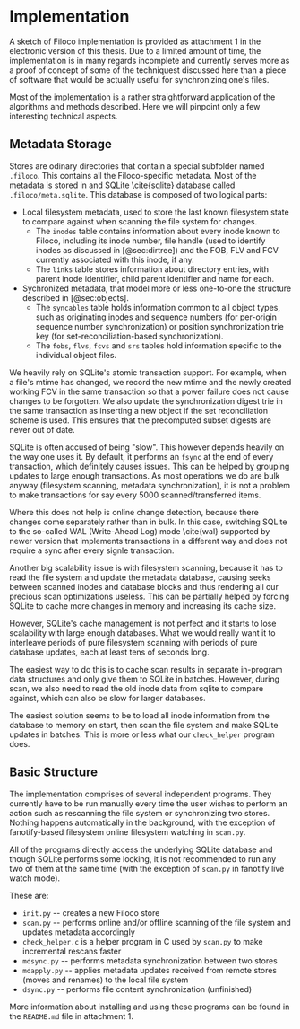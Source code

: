 # Implementation

A sketch of Filoco implementation is provided as attachment 1 in the electronic version
of this thesis. Due to a limited amount of time, the implementation is in many regards
incomplete and currently serves more as a proof of concept of some of the techniquest
discussed here than a piece of software that would be actually useful for synchronizing
one's files.

Most of the implementation is a rather straightforward application of the algorithms
and methods described. Here we will pinpoint only a few interesting technical aspects.

## Metadata Storage

Stores are odinary directories that contain a special subfolder named `.filoco`.
This contains all the Filoco-specific metadata. Most of the metadata is stored
in and SQLite \cite{sqlite} database called `.filoco/meta.sqlite`. This database is composed
of two logical parts:

  * Local filesystem metadata, used to store the last known filesystem state
    to compare against when scanning the file system for changes.
      - The `inodes` table contains information about every inode known
        to Filoco, including its inode number, file handle (used to identify
        inodes as discussed in [@sec:dirtree]) and the FOB, FLV and FCV currently
        associated with this inode, if any.
      - The `links` table stores information about directory entries, with
        parent inode identifier, child parent identifier and name for each.
  * Sychronized metadata, that model more or less one-to-one the structure
    described in [@sec:objects].
      - The `syncables` table holds information common to all object types,
        such as originating inodes and sequence numbers (for per-origin
        sequence number synchronization) or position synchronization trie
        key (for set-reconciliation-based synchronization).
      - The `fobs`, `flvs`, `fcvs` and `srs` tables hold information specific
        to the individual object files.

We heavily rely on SQLite's atomic transaction support. For example, when
a file's mtime has changed, we record the new mtime and the newly created
working FCV in the same transaction so that a power failure does not cause
changes to be forgotten. We also update the synchronization digest trie
in the same transaction as inserting a new object if the set reconciliation
scheme is used. This ensures that the precomputed subset digests are never
out of date.

SQLite is often accused of being "slow". This however depends heavily on
the way one uses it. By default, it performs an `fsync` at the end of
every transaction, which definitely causes issues. This can be helped
by grouping updates to large enough transactions. As most operations we
do are bulk anyway (filesystem scanning, metadata synchronization), it
is not a problem to make transactions for say every 5000 scanned/transferred
items.

Where this does not help is online change detection, because there changes
come separately rather than in bulk. In this case, switching SQLite to
the so-called WAL (Write-Ahead Log) mode \cite{wal} supported by newer version
that implements transactions in a different way and does not require a sync
after every signle transaction.

Another big scalability issue is with filesystem scanning, because it has
to read the file system and update the metadata database, causing seeks between
scanned inodes and database blocks and thus rendering all our precious scan
optimizations useless. This can be partially helped by forcing SQLite to cache
more changes in memory and increasing its cache size.

However, SQLite's cache management is not perfect and it starts to
lose scalability with large enough databases. What we would really want it to
interleave periods of pure filesystem scanning with periods of pure database
updates, each at least tens of seconds long.

The easiest way to do this is to cache scan results in separate in-program
data structures and only give them to SQLite in batches. However, during
scan, we also need to read the old inode data from sqlite to compare against,
which can also be slow for larger databases.

The easiest solution seems to be to load all inode information from the database
to memory on start, then scan the file system and make SQLite updates in batches.
This is more or less what our `check_helper` program does.

## Basic Structure

The implementation comprises of several independent programs. They currently have to
be run manually every time the user wishes to perform an action such as rescanning the
file system or synchronizing two stores. Nothing happens automatically in the background,
with the exception of fanotify-based filesystem online filesystem watching in `scan.py`.

All of the programs directly access the underlying SQLite database and though SQLite
performs some locking, it is not recommended to run any two of them at the same time
(with the exception of `scan.py` in fanotify live watch mode).

These are:

  * `init.py` -- creates a new Filoco store
  * `scan.py` -- performs online and/or offline scanning of
    the file system and updates metadata accordingly
  * `check_helper.c` is a helper program in C used by `scan.py` to make incremental
    rescans faster
  * `mdsync.py` -- performs metadata synchronization between two stores
  * `mdapply.py` -- applies metadata updates received from remote stores
    (moves and renames) to the local file system
  * `dsync.py` -- performs file content synchronization (unfinished)

More information about installing and using these programs can be found in the
`README.md` file in attachment 1.

<!--
\TODO{Optimizations:}

  * in general: prevent seeks between scanned inodes and db
  * try fully in-memory db (tmpfs, cache changes?)
  * WAL + synchronous=normal
  * checkpoint interval
  * larger transactions
  * sqlite page cache size

-->
